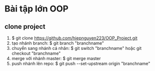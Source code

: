 # Bài tập lớn OOP
## clone project
1. $ git clone https://github.com/hiepnguyen223/OOP_Project.git
2. tạo nhánh branch: $ git branch "branchname"
3. chuyển sang nhánh cá nhân: $ git switch "branchname" hoặc git checkout "branchname"
4. merge với nhánh master: $ git merge master
5. push nhánh lên repo: $ git push --set-upstream origin "branchname"
